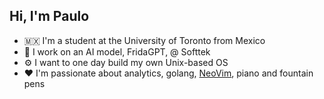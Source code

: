 ## Hi, I'm Paulo

- 🇲🇽 I'm a student at the University of Toronto from Mexico
- 🤖 I work on an AI model, FridaGPT, @ Softtek
- ⚙️ I want to one day build my own Unix-based OS
- ❤️ I'm passionate about analytics, golang, [NeoVim](https://neovim.io), piano and fountain pens
